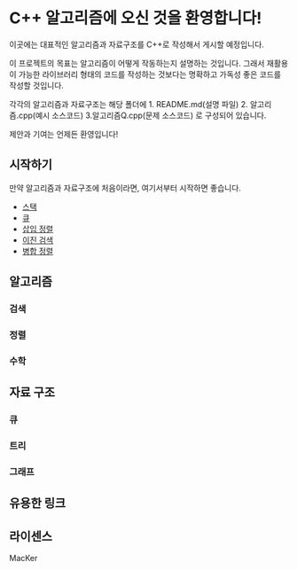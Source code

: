 # C++ 알고리즘에 오신 것을 환영합니다!

이곳에는 대표적인 알고리즘과 자료구조를 C++로 작성해서 게시할 예정입니다.

이 프로젝트의 목표는 알고리즘이 어떻게 작동하는지 설명하는 것입니다. 그래서 재활용이 가능한 라이브러리 형태의 코드를 작성하는 것보다는 명확하고 가독성 좋은 코드를 작성할 것입니다.

각각의 알고리즘과 자료구조는 해당 폴더에 1. README.md(설명 파일) 2. 알고리즘.cpp(예시 소스코드) 3.알고리즘Q.cpp(문제 소스코드) 로 구성되어 있습니다.

제안과 기여는 언제든 환영입니다!

## 시작하기

만약 알고리즘과 자료구조에 처음이라면, 여기서부터 시작하면 좋습니다.

- [스택](https://github.com/becomingmacker/Cpp-Algorithm/blob/master/Stack)
- [큐](https://github.com/becomingmacker/Cpp-Algorithm/blob/master/Queue)
- [삽입 정렬]()
- [이진 검색]()
- [병합 정렬]()

## 알고리즘

### 검색
### 정렬
### 수학

## 자료 구조

### 큐
### 트리
### 그래프

## 유용한 링크

## 라이센스

MacKer